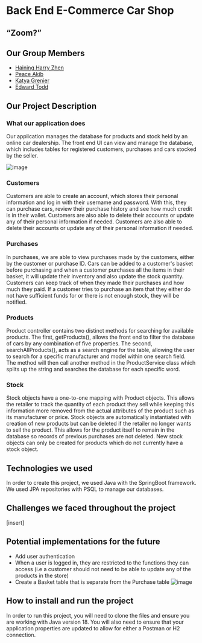 # Back End E-Commerce Car Shop
## “Zoom?”

## Our Group Members
- [Haining Harry Zhen]( https://github.com/hainingzhen )
- [Peace Akib]( https://github.com/pe-a-ce )  
- [Katya Grenier](https://github.com/katyagr ) 
- [Edward Todd]( https://github.com/edward1432 ) 

## Our Project Description

### What our application does

Our application manages the database for products and stock held by an online car dealership. The front end UI can view and manage the database, which includes tables for registered customers, purchases and cars stocked by the seller. 

![image]( https://user-images.githubusercontent.com/99202770/170467976-f10bc211-23e7-4ae4-85da-cd17e0412c94.jpeg )

### Customers

Customers are able to create an account, which stores their personal information and log in with their username and password. With this, they can purchase cars, review their purchase history and see how much credit is in their wallet. Customers are also able to delete their accounts or update any of their personal information if needed. Customers are also able to delete their accounts or update any of their personal information if needed. 


### Purchases

In purchases, we are able to view purchases made by the customers, either by the customer or purchase ID. Cars can be added to a customer's basket before purchasing and
when a customer purchases all the items in their basket, it will update their inventory and also update the stock quantity. Customers can keep track of when they made their purchases and how much they paid. If a customer tries to purchase an item that they either do not have sufficient funds for or there is not enough stock, they will be notified.

### Products
	
Product controller contains two distinct methods for searching for available products. The first, getProducts(), allows the front end to filter the database of cars by any combination of five properties. The second, searchAllProducts(), acts as a search engine for the table, allowing the user to search for a specific manufacturer and model within one search field. The method will then call another method in the ProductService class which splits up the string and searches the database for each specific word.

### Stock

Stock objects have a one-to-one mapping with Product objects. This allows the retailer to track the quantity of each product they sell while keeping this information more removed from the actual attributes of the product such as its manufacturer or price. Stock objects are automatically instantiated with creation of new products but can be deleted if the retailer no longer wants to sell the product. This allows for the product itself to remain in the database so records of previous purchases are not deleted. New stock objects can only be created for products which do not currently have a stock object.
 
## Technologies we used

In order to create this project, we used Java with the SpringBoot framework. We used JPA repositories with PSQL to manage our databases. 

## Challenges we faced throughout the project
[insert]

## Potential implementations for the future
- Add user authentication 
- When a user is logged in, they are restricted to the functions they can access (i.e a customer should not need to be able to update any of the products in the store)
- Create a  Basket table that is separate from the Purchase table
![image]( https://user-images.githubusercontent.com/99202770/170468083-cf68368a-591f-4e2e-bd39-27ee0f471831.jpeg )


## How to install and run the project 

In order to run this project, you will need to clone the files and ensure you are working with Java version 18. You will also need to ensure that your application properties are updated to allow for either a Postman or H2 connection.

